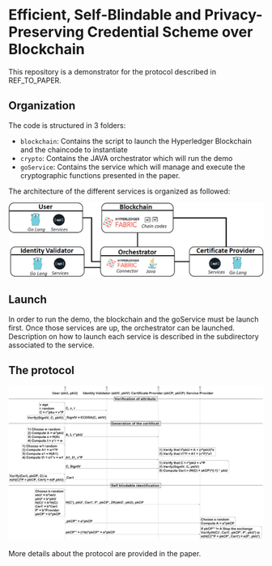 # Efficient, Self-Blindable and Privacy-Preserving Credential Scheme over Blockchain

This repository is a demonstrator for the protocol described in REF_TO_PAPER.

## Organization

The code is structured in 3 folders:
- ```blockchain```: Contains the script to launch the Hyperledger Blockchain and the chaincode to instantiate
- ```crypto```: Contains the JAVA orchestrator which will run the demo
- ```goService```: Contains the service which will manage and execute the cryptographic functions presented in the paper.

The architecture of the different services is organized as followed:


![Architecture](images/Architecture.png)

## Launch

In order to run the demo, the blockchain and the goService must be launch first. Once those services are up, the orchestrator can be launched.
Description on how to launch each service is described in the subdirectory associated to the service.

## The protocol

![Protocol](images/sequence.png)

More details about the protocol are provided in the paper.
